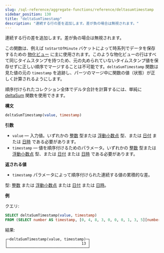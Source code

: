 ```yaml
---
slug: /sql-reference/aggregate-functions/reference/deltasumtimestamp
sidebar_position: 130
title: "deltaSumTimestamp"
description: "連続する行の差を追加します。差が負の場合は無視されます。"
---
```


連続する行の差を追加します。差が負の場合は無視されます。

この関数は、例えば `toStartOfMinute` バケットによって時系列でデータを保存するための [物化ビュー](/sql-reference/statements/create/view#materialized-view) に主に使用されます。このような物化ビューの行はすべて同じタイムスタンプを持つため、元の丸められていないタイムスタンプ値を保存せずに正しい順序でマージすることは不可能です。`deltaSumTimestamp` 関数は見た値の元の `timestamp` を追跡し、パーツのマージ中に関数の値（状態）が正しく計算されるようにします。

順序付けられたコレクション全体でデルタ合計を計算するには、単純に [deltaSum](/sql-reference/aggregate-functions/reference/deltasum) 関数を使用できます。

**構文**

``` sql
deltaSumTimestamp(value, timestamp)
```

**引数**

- `value` — 入力値。いずれかの [整数](../../data-types/int-uint.md) 型または [浮動小数点](../../data-types/float.md) 型、または [日付](../../data-types/date.md) または [日時](../../data-types/datetime.md) である必要があります。
- `timestamp` — 値を順序付けるためのパラメータ。いずれかの [整数](../../data-types/int-uint.md) 型または [浮動小数点](../../data-types/float.md) 型、または [日付](../../data-types/date.md) または [日時](../../data-types/datetime.md) である必要があります。

**返される値**

- `timestamp` パラメータによって順序付けられた連続する値の累積的な差。

型: [整数](../../data-types/int-uint.md) または [浮動小数点](../../data-types/float.md) または [日付](../../data-types/date.md) または [日時](../../data-types/datetime.md)。

**例**

クエリ:

```sql
SELECT deltaSumTimestamp(value, timestamp)
FROM (SELECT number AS timestamp, [0, 4, 8, 3, 0, 0, 0, 1, 3, 5][number] AS value FROM numbers(1, 10));
```

結果:

``` text
┌─deltaSumTimestamp(value, timestamp)─┐
│                                  13 │
└─────────────────────────────────────┘
```
